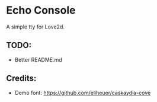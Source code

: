 # Echo Console
 A simple tty for Love2d. 

 ## TODO:
 - Better README.md

## Credits:
- Demo font: https://github.com/eliheuer/caskaydia-cove
